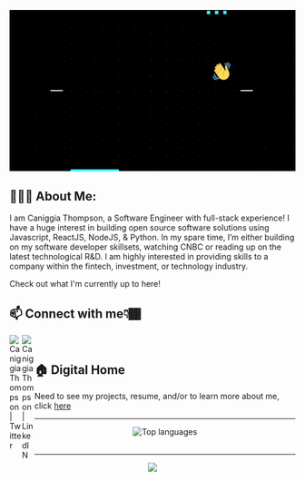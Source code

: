 <!-- Headline -->
<img alt="Header" src="Assets/readme_header.gif"></img>

<!-- Text Under Headline -->
## 👨🏾‍💻 About Me:
I am Caniggia Thompson, a Software Engineer with full-stack experience! I have a huge interest in building open source software solutions using Javascript, ReactJS, NodeJS, & Python. In my spare time, I’m either building on my software developer skillsets, watching CNBC or reading up on the latest technological R&D. I am highly interested in providing skills to a company within the fintech, investment, or technology industry. 

Check out what I'm currently up to here!

<!-- Other Links I Want To Share With Viewers -->
## 📫 Connect with me👇🏾 

<a href="https://twitter.com/SKIP_Pharaoh">
  <img align="left" alt="Caniggia Thompson | Twitter" width="22px" src="https://raw.githubusercontent.com/peterthehan/peterthehan/master/assets/twitter.svg" />
</a>
<a href="https://www.linkedin.com/in/skippharaoh/">
  <img align="left" alt="Caniggia Thompson | LinkedIN" width="22px" src="https://raw.githubusercontent.com/peterthehan/peterthehan/master/assets/linkedin.svg" />
</a>
<br/>

<!-- Link To My Main Site -->
## 🏠 Digital Home
Need to see my projects, resume, and/or to learn more about me, click [here](https://www.caniggiathompson.com/)



<hr>
<!-- Most Used Languages Infograph then Tools & Languages -->
<div align="center" >
  <img width="350" src="https://github-readme-stats.vercel.app/api/top-langs/?username=SkipPharaoh&layout=compact&theme=chartreuse-dark" alt="Top languages" />
</div>

<br/>

<hr>

<!-- Statistics -->
<div align="center" >
  <img src="https://github-readme-stats.vercel.app/api?username=skippharaoh&show_icons=true&theme=chartreuse-dark" />
</div>

<!--
**SkipPharaoh/SkipPharaoh** is a ✨ _special_ ✨ repository because its `README.md` (this file) appears on your GitHub profile.

Here are some ideas to get you started:

- 🔭 I’m currently working on ...
- 🌱 I’m currently learning ...
- 👯 I’m looking to collaborate on ...
- 🤔 I’m looking for help with ...
- 💬 Ask me about ...
- 📫 How to reach me: ...
- 😄 Pronouns: ...
- ⚡ Fun fact: ...
-->
